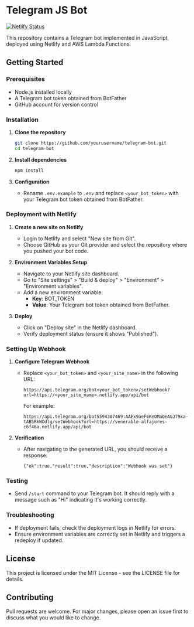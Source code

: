 # Telegram JS Bot

[![Netlify Status](https://api.netlify.com/api/v1/badges/eaa06625-995d-46b5-887d-b900919df71b/deploy-status)](https://app.netlify.com/sites/telegram-js/deploys)

This repository contains a Telegram bot implemented in JavaScript, deployed using Netlify and AWS Lambda Functions.

## Getting Started

### Prerequisites

- Node.js installed locally
- A Telegram bot token obtained from BotFather
- GitHub account for version control

### Installation

1. **Clone the repository**

   ```bash
   git clone https://github.com/yourusername/telegram-bot.git
   cd telegram-bot
   ```

2. **Install dependencies**

   ```bash
   npm install
   ```

3. **Configuration**

   - Rename `.env.example` to `.env` and replace `<your_bot_token>` with your Telegram bot token obtained from BotFather.

### Deployment with Netlify

1. **Create a new site on Netlify**

   - Login to Netlify and select "New site from Git".
   - Choose GitHub as your Git provider and select the repository where you pushed your bot code.

2. **Environment Variables Setup**

   - Navigate to your Netlify site dashboard.
   - Go to "Site settings" > "Build & deploy" > "Environment" > "Environment variables".
   - Add a new environment variable:
     - **Key**: BOT_TOKEN
     - **Value**: Your Telegram bot token obtained from BotFather.

3. **Deploy**

   - Click on "Deploy site" in the Netlify dashboard.
   - Verify deployment status (ensure it shows "Published").

### Setting Up Webhook

1. **Configure Telegram Webhook**

   - Replace `<your_bot_token>` and `<your_site_name>` in the following URL:
     ```
     https://api.telegram.org/bot<your_bot_token>/setWebhook?url=https://<your_site_name>.netlify.app/api/bot
     ```
     For example:
     ```
     https://api.telegram.org/bot5594307469:AAEx9aeF6KeOMaQeAGJ79xa-tAB5RkWOdlg/setWebhook?url=https://venerable-alfajores-c6f46a.netlify.app/api/bot
     ```

2. **Verification**

   - After navigating to the generated URL, you should receive a response:
     ```
     {"ok":true,"result":true,"description":"Webhook was set"}
     ```

### Testing

- Send `/start` command to your Telegram bot. It should reply with a message such as "Hi" indicating it's working correctly.

### Troubleshooting

- If deployment fails, check the deployment logs in Netlify for errors.
- Ensure environment variables are correctly set in Netlify and triggers a redeploy if updated.

## License

This project is licensed under the MIT License - see the LICENSE file for details.

## Contributing

Pull requests are welcome. For major changes, please open an issue first to discuss what you would like to change.
